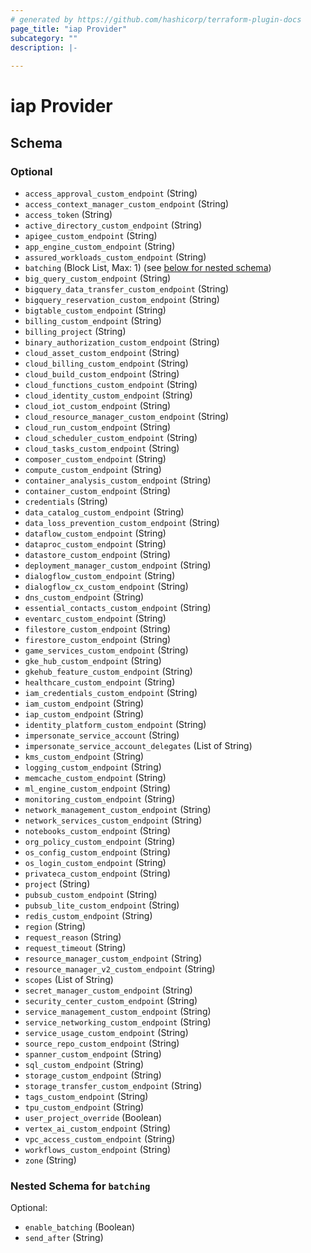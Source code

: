 ```yaml
---
# generated by https://github.com/hashicorp/terraform-plugin-docs
page_title: "iap Provider"
subcategory: ""
description: |-
  
---
```


# iap Provider





<!-- schema generated by tfplugindocs -->
## Schema

### Optional

- `access_approval_custom_endpoint` (String)
- `access_context_manager_custom_endpoint` (String)
- `access_token` (String)
- `active_directory_custom_endpoint` (String)
- `apigee_custom_endpoint` (String)
- `app_engine_custom_endpoint` (String)
- `assured_workloads_custom_endpoint` (String)
- `batching` (Block List, Max: 1) (see [below for nested schema](#nestedblock--batching))
- `big_query_custom_endpoint` (String)
- `bigquery_data_transfer_custom_endpoint` (String)
- `bigquery_reservation_custom_endpoint` (String)
- `bigtable_custom_endpoint` (String)
- `billing_custom_endpoint` (String)
- `billing_project` (String)
- `binary_authorization_custom_endpoint` (String)
- `cloud_asset_custom_endpoint` (String)
- `cloud_billing_custom_endpoint` (String)
- `cloud_build_custom_endpoint` (String)
- `cloud_functions_custom_endpoint` (String)
- `cloud_identity_custom_endpoint` (String)
- `cloud_iot_custom_endpoint` (String)
- `cloud_resource_manager_custom_endpoint` (String)
- `cloud_run_custom_endpoint` (String)
- `cloud_scheduler_custom_endpoint` (String)
- `cloud_tasks_custom_endpoint` (String)
- `composer_custom_endpoint` (String)
- `compute_custom_endpoint` (String)
- `container_analysis_custom_endpoint` (String)
- `container_custom_endpoint` (String)
- `credentials` (String)
- `data_catalog_custom_endpoint` (String)
- `data_loss_prevention_custom_endpoint` (String)
- `dataflow_custom_endpoint` (String)
- `dataproc_custom_endpoint` (String)
- `datastore_custom_endpoint` (String)
- `deployment_manager_custom_endpoint` (String)
- `dialogflow_custom_endpoint` (String)
- `dialogflow_cx_custom_endpoint` (String)
- `dns_custom_endpoint` (String)
- `essential_contacts_custom_endpoint` (String)
- `eventarc_custom_endpoint` (String)
- `filestore_custom_endpoint` (String)
- `firestore_custom_endpoint` (String)
- `game_services_custom_endpoint` (String)
- `gke_hub_custom_endpoint` (String)
- `gkehub_feature_custom_endpoint` (String)
- `healthcare_custom_endpoint` (String)
- `iam_credentials_custom_endpoint` (String)
- `iam_custom_endpoint` (String)
- `iap_custom_endpoint` (String)
- `identity_platform_custom_endpoint` (String)
- `impersonate_service_account` (String)
- `impersonate_service_account_delegates` (List of String)
- `kms_custom_endpoint` (String)
- `logging_custom_endpoint` (String)
- `memcache_custom_endpoint` (String)
- `ml_engine_custom_endpoint` (String)
- `monitoring_custom_endpoint` (String)
- `network_management_custom_endpoint` (String)
- `network_services_custom_endpoint` (String)
- `notebooks_custom_endpoint` (String)
- `org_policy_custom_endpoint` (String)
- `os_config_custom_endpoint` (String)
- `os_login_custom_endpoint` (String)
- `privateca_custom_endpoint` (String)
- `project` (String)
- `pubsub_custom_endpoint` (String)
- `pubsub_lite_custom_endpoint` (String)
- `redis_custom_endpoint` (String)
- `region` (String)
- `request_reason` (String)
- `request_timeout` (String)
- `resource_manager_custom_endpoint` (String)
- `resource_manager_v2_custom_endpoint` (String)
- `scopes` (List of String)
- `secret_manager_custom_endpoint` (String)
- `security_center_custom_endpoint` (String)
- `service_management_custom_endpoint` (String)
- `service_networking_custom_endpoint` (String)
- `service_usage_custom_endpoint` (String)
- `source_repo_custom_endpoint` (String)
- `spanner_custom_endpoint` (String)
- `sql_custom_endpoint` (String)
- `storage_custom_endpoint` (String)
- `storage_transfer_custom_endpoint` (String)
- `tags_custom_endpoint` (String)
- `tpu_custom_endpoint` (String)
- `user_project_override` (Boolean)
- `vertex_ai_custom_endpoint` (String)
- `vpc_access_custom_endpoint` (String)
- `workflows_custom_endpoint` (String)
- `zone` (String)

<a id="nestedblock--batching"></a>
### Nested Schema for `batching`

Optional:

- `enable_batching` (Boolean)
- `send_after` (String)
